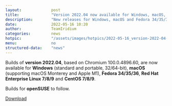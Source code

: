 ```yaml
---
layout: 			post
title:  			"Version 2022.04 now available for Windows, macOS, Fedora and RHEL/CentOS"
description: 		"New releases for Windows, macOS and Fedora 34/35/36 as well as new builds Red Hat Enterprise Linux / CentOS 7/8/9 are available for download as of now."
date:	 			2022-05-16 10:20
author:				TeamIridium
categories:			news
hotpic:				"/assets/images/hotpics/2022-05-16_version-2022-04-win-mac-fedora-rhel.png"
menu: 				no
structured-data:	"news"
---
```

Builds of **version 2022.04**, based on Chromium 100.0.4896.60, are now available for **Windows** (standard and portable, 32/64-bit), **macOS** (supporting macOS Monterey and Apple M1), 
**Fedora 34/35/36**, **Red Hat Enterprise Linux 7/8/9** and **CentOS 7/8/9**.

Builds for **openSUSE** to follow.   

<a href="/downloads/" class="button download" title="download Iridium Browser">Download</a>